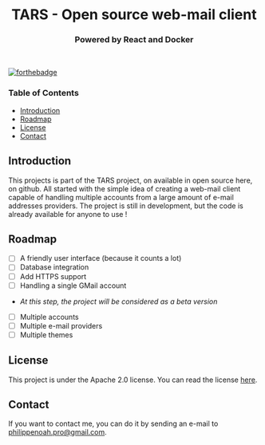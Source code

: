 <div align="center">
<h1>TARS - Open source web-mail client</h1>
<h3>Powered by React and Docker</h3>
</div>
<br/>

[![forthebadge](https://forthebadge.com/images/badges/powered-by-phoenix.svg)](https://forthebadge.com)

### Table of Contents
- [Introduction](#introduction)
- [Roadmap](#roadmap)
- [License](#license)
- [Contact](#contact)

## Introduction
  This projects is part of the TARS project, on available in open source here, on github. All started with the simple idea of creating a web-mail client capable of handling multiple accounts from a large amount of e-mail addresses providers. The project is still in development, but the code is already available for anyone to use !

## Roadmap
  - [ ] A friendly user interface (because it counts a lot)
  - [ ] Database integration
  - [ ] Add HTTPS support
  - [ ] Handling a single GMail account
  - *At this step, the project will be considered as a beta version* 
  - [ ] Multiple accounts
  - [ ] Multiple e-mail providers
  - [ ] Multiple themes

## License
  This project is under the Apache 2.0 license. You can read the license [here](./LICENSE).

## Contact
  If you want to contact me, you can do it by sending an e-mail to [philippenoah.pro@gmail.com](mailto:philippenoah.pro@gmail.com).
  
